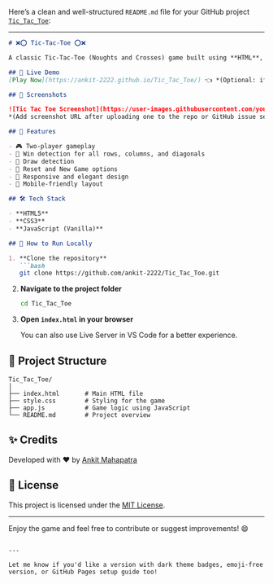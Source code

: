 Here’s a clean and well-structured `README.md` file for your GitHub project [`Tic_Tac_Toe`](https://github.com/ankit-2222/Tic_Tac_Toe):

---

```markdown
# ❌⭕ Tic-Tac-Toe ⭕❌

A classic Tic-Tac-Toe (Noughts and Crosses) game built using **HTML**, **CSS**, and **JavaScript**. This project offers a simple and interactive interface for two players to enjoy the game in a browser. ✨

## 🔗 Live Demo
[Play Now](https://ankit-2222.github.io/Tic_Tac_Toe/) 👈 *(Optional: if hosted via GitHub Pages)*

## 📸 Screenshots

![Tic Tac Toe Screenshot](https://user-images.githubusercontent.com/your-username/your-image.png)  
*(Add screenshot URL after uploading one to the repo or GitHub issue section)*

## 🚀 Features

- 🎮 Two-player gameplay
- 🧠 Win detection for all rows, columns, and diagonals
- 🤖 Draw detection
- 🔁 Reset and New Game options
- 🎨 Responsive and elegant design
- 📱 Mobile-friendly layout

## 🛠️ Tech Stack

- **HTML5**
- **CSS3**
- **JavaScript (Vanilla)**

## 🧾 How to Run Locally

1. **Clone the repository**
   ```bash
   git clone https://github.com/ankit-2222/Tic_Tac_Toe.git
   ```

2. **Navigate to the project folder**
   ```bash
   cd Tic_Tac_Toe
   ```

3. **Open `index.html` in your browser**

   You can also use Live Server in VS Code for a better experience.

## 📂 Project Structure

```
Tic_Tac_Toe/
│
├── index.html       # Main HTML file
├── style.css        # Styling for the game
├── app.js           # Game logic using JavaScript
└── README.md        # Project overview
```

## ✨ Credits

Developed with ❤️ by [Ankit Mahapatra](https://github.com/ankit-2222)

## 📜 License

This project is licensed under the [MIT License](LICENSE).

---

Enjoy the game and feel free to contribute or suggest improvements! 😄
```

---

Let me know if you'd like a version with dark theme badges, emoji-free version, or GitHub Pages setup guide too!
